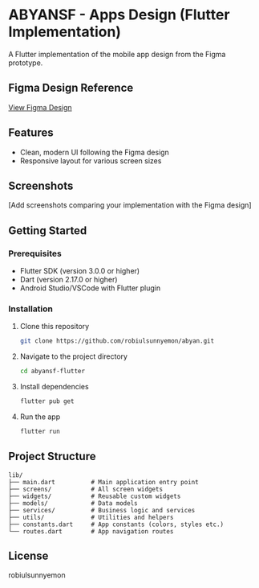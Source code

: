 
# ABYANSF - Apps Design (Flutter Implementation)

A Flutter implementation of the mobile app design from the Figma prototype.

## Figma Design Reference
[View Figma Design](https://www.figma.com/design/o1MXZksyFIAiwVt0C18jTA/abyansf_-Apps-design--Copy-?node-id=1-2&p=f&m=dev)

## Features
- Clean, modern UI following the Figma design
- Responsive layout for various screen sizes


## Screenshots
[Add screenshots comparing your implementation with the Figma design]

## Getting Started

### Prerequisites
- Flutter SDK (version 3.0.0 or higher)
- Dart (version 2.17.0 or higher)
- Android Studio/VSCode with Flutter plugin

### Installation
1. Clone this repository
   ```bash
   git clone https://github.com/robiulsunnyemon/abyan.git
   ```
2. Navigate to the project directory
   ```bash
   cd abyansf-flutter
   ```
3. Install dependencies
   ```bash
   flutter pub get
   ```
4. Run the app
   ```bash
   flutter run
   ```

## Project Structure
```
lib/
├── main.dart          # Main application entry point
├── screens/           # All screen widgets
├── widgets/           # Reusable custom widgets
├── models/            # Data models
├── services/          # Business logic and services
├── utils/             # Utilities and helpers
├── constants.dart     # App constants (colors, styles etc.)
└── routes.dart        # App navigation routes
```

## License
robiulsunnyemon

